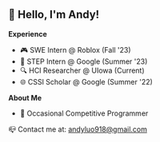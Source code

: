 ## 👋 Hello, I'm Andy!

**Experience**
- 🎮 SWE Intern @ Roblox (Fall '23)
- 💾 STEP Intern @ Google (Summer '23)
- 🔍 HCI Researcher @ UIowa (Current)
- 🌐 CSSI Scholar @ Google (Summer '22)

**About Me**
- 🧱 Occasional Competitive Programmer 

📪 Contact me at: andyluo918@gmail.com
<!---
andyluo03/andyluo03 is a ✨ special ✨ repository because its `README.md` (this file) appears on your GitHub profile.
You can click the Preview link to take a look at your changes.
--->
